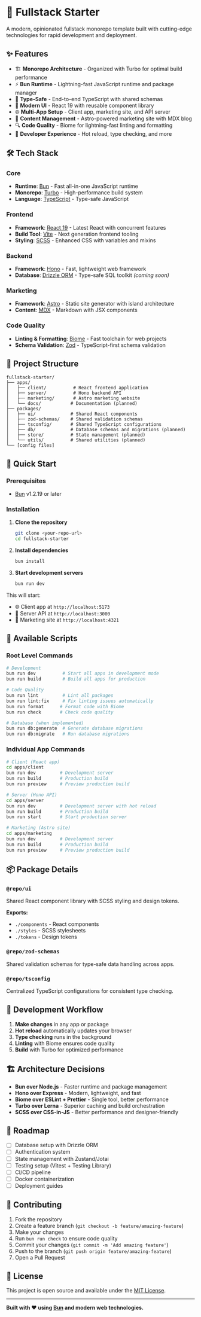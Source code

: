 # 🚀 Fullstack Starter

A modern, opinionated fullstack monorepo template built with cutting-edge technologies for rapid development and deployment.

## ✨ Features

- 🏗️ **Monorepo Architecture** - Organized with Turbo for optimal build performance
- ⚡ **Bun Runtime** - Lightning-fast JavaScript runtime and package manager
- 🎯 **Type-Safe** - End-to-end TypeScript with shared schemas
- 🎨 **Modern UI** - React 19 with reusable component library
- 🌐 **Multi-App Setup** - Client app, marketing site, and API server
- 📝 **Content Management** - Astro-powered marketing site with MDX blog
- 🔍 **Code Quality** - Biome for lightning-fast linting and formatting
- 🔧 **Developer Experience** - Hot reload, type checking, and more

## 🛠️ Tech Stack

### Core

- **Runtime**: [Bun](https://bun.sh) - Fast all-in-one JavaScript runtime
- **Monorepo**: [Turbo](https://turbo.build) - High-performance build system
- **Language**: [TypeScript](https://typescriptlang.org) - Type-safe JavaScript

### Frontend

- **Framework**: [React 19](https://react.dev) - Latest React with concurrent features
- **Build Tool**: [Vite](https://vitejs.dev) - Next generation frontend tooling
- **Styling**: [SCSS](https://sass-lang.com) - Enhanced CSS with variables and mixins

### Backend

- **Framework**: [Hono](https://hono.dev) - Fast, lightweight web framework
- **Database**: [Drizzle ORM](https://orm.drizzle.team) - Type-safe SQL toolkit _(coming soon)_

### Marketing

- **Framework**: [Astro](https://astro.build) - Static site generator with island architecture
- **Content**: [MDX](https://mdxjs.com) - Markdown with JSX components

### Code Quality

- **Linting & Formatting**: [Biome](https://biomejs.dev) - Fast toolchain for web projects
- **Schema Validation**: [Zod](https://zod.dev) - TypeScript-first schema validation

## 📁 Project Structure

```
fullstack-starter/
├── apps/
│   ├── client/          # React frontend application
│   ├── server/          # Hono backend API
│   ├── marketing/       # Astro marketing website
│   └── docs/           # Documentation (planned)
├── packages/
│   ├── ui/             # Shared React components
│   ├── zod-schemas/    # Shared validation schemas
│   ├── tsconfig/       # Shared TypeScript configurations
│   ├── db/             # Database schemas and migrations (planned)
│   ├── store/          # State management (planned)
│   └── utils/          # Shared utilities (planned)
└── [config files]
```

## 🚀 Quick Start

### Prerequisites

- [Bun](https://bun.sh) v1.2.19 or later

### Installation

1. **Clone the repository**

   ```bash
   git clone <your-repo-url>
   cd fullstack-starter
   ```

2. **Install dependencies**

   ```bash
   bun install
   ```

3. **Start development servers**
   ```bash
   bun run dev
   ```

This will start:

- 🌐 Client app at `http://localhost:5173`
- 🚀 Server API at `http://localhost:3000`
- 📄 Marketing site at `http://localhost:4321`

## 📜 Available Scripts

### Root Level Commands

```bash
# Development
bun run dev          # Start all apps in development mode
bun run build        # Build all apps for production

# Code Quality
bun run lint         # Lint all packages
bun run lint:fix     # Fix linting issues automatically
bun run format      # Format code with Biome
bun run check       # Check code quality

# Database (when implemented)
bun run db:generate  # Generate database migrations
bun run db:migrate   # Run database migrations
```

### Individual App Commands

```bash
# Client (React app)
cd apps/client
bun run dev         # Development server
bun run build       # Production build
bun run preview     # Preview production build

# Server (Hono API)
cd apps/server
bun run dev         # Development server with hot reload
bun run build       # Production build
bun run start       # Start production server

# Marketing (Astro site)
cd apps/marketing
bun run dev         # Development server
bun run build       # Production build
bun run preview     # Preview production build
```

## 📦 Package Details

### `@repo/ui`

Shared React component library with SCSS styling and design tokens.

**Exports:**

- `./components` - React components
- `./styles` - SCSS stylesheets
- `./tokens` - Design tokens

### `@repo/zod-schemas`

Shared validation schemas for type-safe data handling across apps.

### `@repo/tsconfig`

Centralized TypeScript configurations for consistent type checking.

## 🔧 Development Workflow

1. **Make changes** in any app or package
2. **Hot reload** automatically updates your browser
3. **Type checking** runs in the background
4. **Linting** with Biome ensures code quality
5. **Build** with Turbo for optimized performance

## 🏗️ Architecture Decisions

- **Bun over Node.js** - Faster runtime and package management
- **Hono over Express** - Modern, lightweight, and fast
- **Biome over ESLint + Prettier** - Single tool, better performance
- **Turbo over Lerna** - Superior caching and build orchestration
- **SCSS over CSS-in-JS** - Better performance and designer-friendly

## 🚧 Roadmap

- [ ] Database setup with Drizzle ORM
- [ ] Authentication system
- [ ] State management with Zustand/Jotai
- [ ] Testing setup (Vitest + Testing Library)
- [ ] CI/CD pipeline
- [ ] Docker containerization
- [ ] Deployment guides

## 🤝 Contributing

1. Fork the repository
2. Create a feature branch (`git checkout -b feature/amazing-feature`)
3. Make your changes
4. Run `bun run check` to ensure code quality
5. Commit your changes (`git commit -m 'Add amazing feature'`)
6. Push to the branch (`git push origin feature/amazing-feature`)
7. Open a Pull Request

## 📄 License

This project is open source and available under the [MIT License](LICENSE).

---

**Built with ❤️ using [Bun](https://bun.sh) and modern web technologies.**
